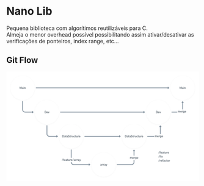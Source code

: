 # Nano Lib
Pequena biblioteca com algorítimos reutilizáveis para C. <br>
Almeja o menor overhead possível possibilitando assim ativar/desativar as verificações de ponteiros, index range, etc...

## Git Flow
![gitflow](Docs/Images/gitflow.png)